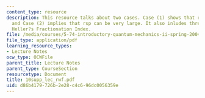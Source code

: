 ```yaml
---
content_type: resource
description: This resource talks about two cases. Case (1) shows that rsp is small
  and Case (2) implies that rsp can be very large. It also inludes three cases on
  Heller?s Fractionation Index.
file: /media/courses/5-74-introductory-quantum-mechanics-ii-spring-2004/d86b4179726b2e28c4c696dc0056359e_10supp_lec_rwf.pdf
file_type: application/pdf
learning_resource_types:
- Lecture Notes
ocw_type: OCWFile
parent_title: Lecture Notes
parent_type: CourseSection
resourcetype: Document
title: 10supp_lec_rwf.pdf
uid: d86b4179-726b-2e28-c4c6-96dc0056359e
---
```

